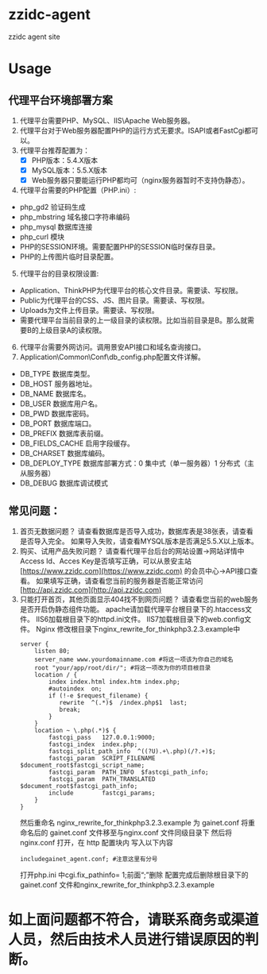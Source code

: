 # zzidc-agent
zzidc agent site

# Usage

## 代理平台环境部署方案
1. 代理平台需要PHP、MySQL、IIS\Apache Web服务器。
2. 代理平台对于Web服务器配置PHP的运行方式无要求。ISAPI或者FastCgi都可以。
3. 代理平台推荐配置为：
   - [x] PHP版本：5.4.X版本
   - [x] MySQL版本：5.5.X版本
   - [x] Web服务器只要能运行PHP都均可（nginx服务器暂时不支持伪静态）。
4. 代理平台需要的PHP配置（PHP.ini）:
  - php_gd2 验证码生成
  - php_mbstring 域名接口字符串编码
  - php_mysql 数据库连接
  - php_curl 模块
  - PHP的SESSION环境。需要配置PHP的SESSION临时保存目录。
  - PHP的上传图片临时目录配置。
5. 代理平台的目录权限设置:
  - Application、ThinkPHP为代理平台的核心文件目录。需要读、写权限。
  - Public为代理平台的CSS、JS、图片目录。需要读、写权限。
  - Uploads为文件上传目录。需要读、写权限。
  - 需要代理平台当前目录的上一级目录的读权限。比如当前目录是B。那么就需要B的上级目录A的读权限。
6. 代理平台需要外网访问。调用景安API接口和域名查询接口。
7. Application\Common\Conf\db_config.php配置文件详解。
  - DB_TYPE 数据库类型。
  - DB_HOST 服务器地址。
  - DB_NAME 数据库名。
  - DB_USER 数据库用户名。
  - DB_PWD 数据库密码。
  - DB_PORT 数据库端口。
  - DB_PREFIX 数据库表前缀。
  - DB_FIELDS_CACHE 启用字段缓存。
  - DB_CHARSET 数据库编码。
  - DB_DEPLOY_TYPE 数据库部署方式：0 集中式（单一服务器）1 分布式（主从服务器）
  - DB_DEBUG 数据库调试模式
## 常见问题：
1. 首页无数据问题？
   请查看数据库是否导入成功，数据库表是38张表，请查看是否导入完全。
   如果导入失败，请查看MYSQL版本是否满足5.5.X以上版本。
2. 购买、试用产品失败问题？
   请查看代理平台后台的网站设置->网站详情中Access Id、Acces Key是否填写正确，可以从景安主站 [https://www.zzidc.com](https://www.zzidc.com) 的会员中心->API接口查看。
   如果填写正确，请查看您当前的服务器是否能正常访问 [http://api.zzidc.com](http://api.zzidc.com)
3. 只能打开首页，其他页面显示404找不到网页问题？
   请查看您当前的web服务是否开启伪静态组件功能。
   apache请加载代理平台根目录下的.htaccess文件。
   IIS6加载根目录下的httpd.ini文件。
   IIS7加载根目录下的web.config文件。
   Nginx 修改根目录下nginx_rewrite_for_thinkphp3.2.3.example中
   ```nginx
   server {
       listen 80;
       server_name www.yourdomainname.com #将这一项该为你自己的域名
       root "your/app/root/dir/"; #将这一项改为你的项目根目录
       location / {
           index index.html index.htm index.php;
           #autoindex  on;
           if (!-e $request_filename) {
              rewrite  ^(.*)$  /index.php$1  last;
              break;
           }
       }
       location ~ \.php(.*)$ {
           fastcgi_pass   127.0.0.1:9000;
           fastcgi_index  index.php;
           fastcgi_split_path_info  ^((?U).+\.php)(/?.+)$;
           fastcgi_param  SCRIPT_FILENAME  $document_root$fastcgi_script_name;
           fastcgi_param  PATH_INFO  $fastcgi_path_info;
           fastcgi_param  PATH_TRANSLATED  $document_root$fastcgi_path_info;
           include        fastcgi_params;
       }
   }
   ```
   然后重命名 nginx_rewrite_for_thinkphp3.2.3.example 为 gainet.conf
   将重命名后的 gainet.conf 文件移至与nginx.conf 文件同级目录下
   然后将 nginx.conf 打开，在 http 配置块内 写入以下内容 
   ```nginx
   includegainet_agent.conf; #注意这里有分号
   ```
   打开php.ini 中cgi.fix_pathinfo= 1;前面“;”删除
   配置完成后删除根目录下的gainet.conf 文件和nginx_rewrite_for_thinkphp3.2.3.example
# 如上面问题都不符合，请联系商务或渠道人员，然后由技术人员进行错误原因的判断。